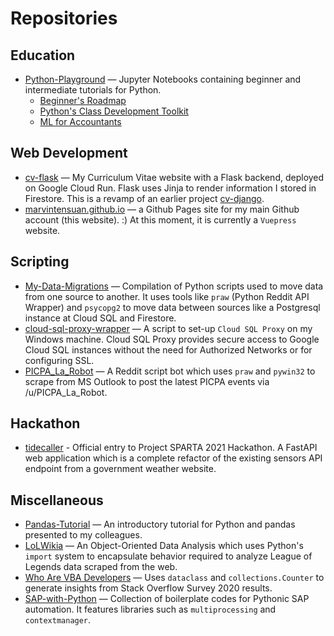 # Repositories

## Education

- [Python-Playground](https://github.com/marvintensuan/Python-Playground) — Jupyter Notebooks containing beginner and intermediate tutorials for Python.
    - [Beginner's Roadmap](https://github.com/marvintensuan/Python-Playground/blob/master/Beginner%20Roadmap/The%20No-Nonsense%20Python%20Beginner%20Roadmap.ipynb)
    - [Python's Class Development Toolkit](https://github.com/marvintensuan/Python-Playground/blob/master/Python's%20Class%20Development%20Toolkit/Python's%20Class%20Development%20Toolkit.ipynb)
    - [ML for Accountants](https://github.com/marvintensuan/Python-Playground/tree/master/ML%20for%20Accountants)

## Web Development

- [cv-flask](https://github.com/marvintensuan/cv-flask) — My Curriculum Vitae website with a Flask backend, deployed on Google Cloud Run. Flask uses Jinja to render information I stored in Firestore. This is a revamp of an earlier project [cv-django](https://github.com/marvintensuan/cv-django).
- [marvintensuan.github.io](https://github.com/marvintensuan/marvintensuan.github.io) — a Github Pages site for my main Github account (this website). :) At this moment, it is currently a `Vuepress` website.

## Scripting 
- [My-Data-Migrations](https://github.com/marvintensuan/My-Data-Migrations) — Compilation of Python scripts used to move data from one source to another. It uses tools like `praw` (Python Reddit API Wrapper) and `psycopg2` to move data between sources like a Postgresql instance at Cloud SQL and Firestore.
- [cloud-sql-proxy-wrapper](https://github.com/marvintensuan/cloud-sql-proxy-wrapper) — A script to set-up `Cloud SQL Proxy` on my Windows machine. Cloud SQL Proxy provides secure access to Google Cloud SQL instances without the need for Authorized Networks or for configuring SSL.
- [PICPA_La_Robot](https://github.com/marvintensuan/PICPA_La_Robot) — A Reddit script bot which uses `praw` and `pywin32` to scrape from MS Outlook to post the latest PICPA events via /u/PICPA_La_Robot.

## Hackathon

- [tidecaller](https://github.com/marvintensuan/tidecaller) - Official entry to Project SPARTA 2021 Hackathon. A FastAPI web application which is a complete refactor of the existing sensors API endpoint from a government weather website.

## Miscellaneous
- [Pandas-Tutorial](https://www.kaggle.com/marvintensuan/python-and-pandas-walkthrough) — An introductory tutorial for Python and pandas presented to my colleagues.
- [LoLWikia](https://github.com/marvintensuan/LoLWikia) — An Object-Oriented Data Analysis which uses Python's `import` system to encapsulate behavior required to analyze League of Legends data scraped from the web.
- [Who Are VBA Developers](https://www.kaggle.com/marvintensuan/who-are-vba-developers) — Uses `dataclass` and `collections.Counter` to generate insights from Stack Overflow Survey 2020 results.
- [SAP-with-Python](https://github.com/marvintensuan/SAP-with-Python) — Collection of boilerplate codes for Pythonic SAP automation. It features libraries such as `multiprocessing` and `contextmanager`. 
